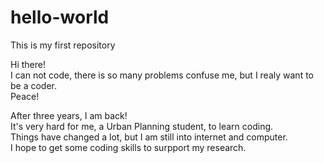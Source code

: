 # hello-world
 This is my first repository

Hi there!  
I can not code, there is so many problems confuse me, but I realy want to be a coder.  
Peace!  

After three years, I am back!  
It's very hard for me, a Urban Planning student, to learn coding.  
Things have changed a lot, but I am still into internet and computer.  
I hope to get some coding skills to surpport my research.

